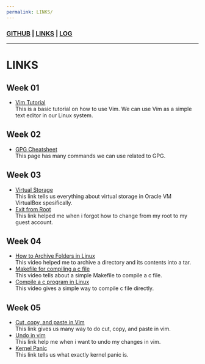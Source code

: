 ```yaml
---
permalink: LINKS/
---
```

### [GITHUB](https://github.com/ghaydarafa) | [LINKS](https://ghaydarafa.github.io/os222/LINKS) | [LOG](https://ghaydarafa.github.io/os222/TXT/mylog.txt)
---
# LINKS
## Week 01
* [Vim Tutorial](https://opensource.com/article/19/3/getting-started-vim)  
This is a basic tutorial on how to use Vim. We can use Vim as a simple text editor in our Linux system.
## Week 02
* [GPG Cheatsheet](http://irtfweb.ifa.hawaii.edu/~lockhart/gpg/)  
This page has many commands we can use related to GPG.
## Week 03
* [Virtual Storage](https://www.virtualbox.org/manual/ch05.html)  
This link tells us everything about virtual storage in Oracle VM VirtualBox spesifically.
* [Exit from Root](https://unix.stackexchange.com/questions/129089/how-to-return-from-root-log-in-to-my-user-log-in)  
This link helped me when i forgot how to change from my root to my guest account.
## Week 04
* [How to Archive Folders in Linux](https://www.youtube.com/watch?v=2iwumBcfd58)  
This video helped me to archive a directory and its contents into a tar.  
* [Makefile for compiling a c file](https://www.youtube.com/watch?v=zfuOcvYrhOs)  
This video tells about a simple Makefile to compile a c file.  
* [Compile a c program in Linux](https://www.log2base2.com/C/basic/how-to-compile-the-c-program.html)  
This video gives a simple way to compile c file directly.
## Week 05  
* [Cut, copy, and paste in Vim](https://phoenixnap.com/kb/cut-copy-paste-vim)  
This link gives us many way to do cut, copy, and paste in vim.  
* [Undo in vim](https://www.cyberciti.biz/faq/vim-undo/)  
This link help me when i want to undo my changes in vim.
* [Kernel Panic](https://www.techtarget.com/searchdatacenter/definition/kernel-panic)  
This link tells us what exactly kernel panic is.
